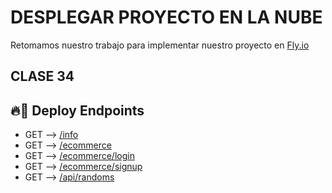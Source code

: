 # DESPLEGAR PROYECTO EN LA NUBE

Retomamos nuestro trabajo para implementar nuestro proyecto en [Fly.io](https://fly.io/)

## CLASE 34

## 🔥🚀 Deploy Endpoints

- GET --> [/info](https://desafio34.fly.dev/info)
- GET --> [/ecommerce](https://desafio34.fly.dev/ecommerce/login)
- GET --> [/ecommerce/login](https://desafio34.fly.dev/ecommerce/login)
- GET --> [/ecommerce/signup](https://desafio34.fly.dev/ecommerce/signup)
- GET --> [/api/randoms](https://desafio34.fly.dev/api/randoms)
